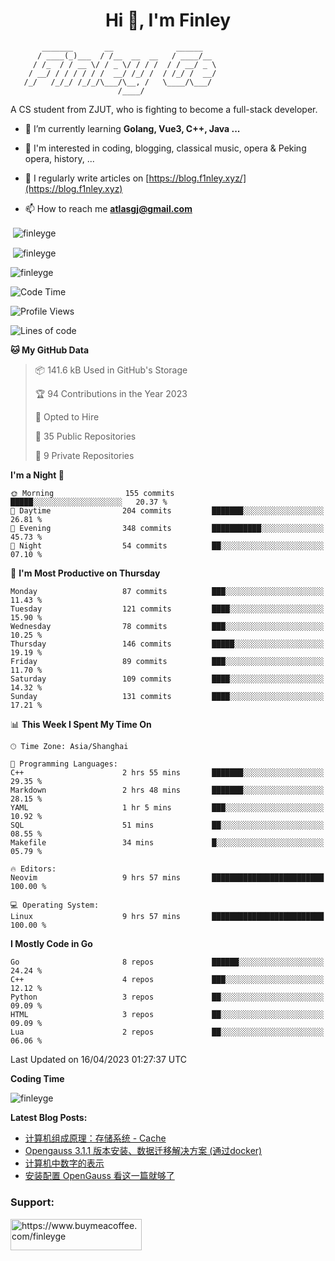 <h1 align="center">Hi 👋, I'm Finley</h1>

```text
       _______       __              ______   
      / ____(_)___  / /__  __  __   / ____/__ 
     / /_  / / __ \/ / _ \/ / / /  / / __/ _ \
    / __/ / / / / / /  __/ /_/ /  / /_/ /  __/
   /_/   /_/_/ /_/_/\___/\__, /   \____/\___/
                        /____/                
```

<p align="left">

A CS student from ZJUT,
who is fighting to become a full-stack developer.

</p>

<p align="left">

- 🌱 I’m currently learning **Golang, Vue3, C++, Java ...**

- 🧠 I'm interested in coding, blogging, classical music, opera & Peking opera, history, ...

- 📝 I regularly write articles on [https://blog.f1nley.xyz/](https://blog.f1nley.xyz)

- 📫 How to reach me **atlasgj@gmail.com**

</p>

<p>&nbsp;<img align="center" src="https://github-readme-stats.vercel.app/api/top-langs/?username=finleyge&show_icons=true&locale=en&hide=javascript,html,tex" alt="finleyge" /></p>

<p>&nbsp;<img align="center" src="https://github-readme-stats.vercel.app/api?username=finleyge&show_icons=true&locale=en" alt="finleyge" /></p>

<p><img align="center" src="https://github-readme-streak-stats.herokuapp.com/?user=finleyge&" alt="finleyge" /></p>

<!--START_SECTION:waka-->
![Code Time](http://img.shields.io/badge/Code%20Time-544%20hrs%2018%20mins-blue)

![Profile Views](http://img.shields.io/badge/Profile%20Views-101-blue)

![Lines of code](https://img.shields.io/badge/From%20Hello%20World%20I%27ve%20Written-503.7%20thousand%20lines%20of%20code-blue)

**🐱 My GitHub Data** 

> 📦 141.6 kB Used in GitHub's Storage 
 > 
> 🏆 94 Contributions in the Year 2023
 > 
> 💼 Opted to Hire
 > 
> 📜 35 Public Repositories 
 > 
> 🔑 9 Private Repositories 
 > 
**I'm a Night 🦉** 

```text
🌞 Morning                155 commits         █████░░░░░░░░░░░░░░░░░░░░   20.37 % 
🌆 Daytime                204 commits         ███████░░░░░░░░░░░░░░░░░░   26.81 % 
🌃 Evening                348 commits         ███████████░░░░░░░░░░░░░░   45.73 % 
🌙 Night                  54 commits          ██░░░░░░░░░░░░░░░░░░░░░░░   07.10 % 
```
📅 **I'm Most Productive on Thursday** 

```text
Monday                   87 commits          ███░░░░░░░░░░░░░░░░░░░░░░   11.43 % 
Tuesday                  121 commits         ████░░░░░░░░░░░░░░░░░░░░░   15.90 % 
Wednesday                78 commits          ███░░░░░░░░░░░░░░░░░░░░░░   10.25 % 
Thursday                 146 commits         █████░░░░░░░░░░░░░░░░░░░░   19.19 % 
Friday                   89 commits          ███░░░░░░░░░░░░░░░░░░░░░░   11.70 % 
Saturday                 109 commits         ████░░░░░░░░░░░░░░░░░░░░░   14.32 % 
Sunday                   131 commits         ████░░░░░░░░░░░░░░░░░░░░░   17.21 % 
```


📊 **This Week I Spent My Time On** 

```text
🕑︎ Time Zone: Asia/Shanghai

💬 Programming Languages: 
C++                      2 hrs 55 mins       ███████░░░░░░░░░░░░░░░░░░   29.35 % 
Markdown                 2 hrs 48 mins       ███████░░░░░░░░░░░░░░░░░░   28.15 % 
YAML                     1 hr 5 mins         ███░░░░░░░░░░░░░░░░░░░░░░   10.92 % 
SQL                      51 mins             ██░░░░░░░░░░░░░░░░░░░░░░░   08.55 % 
Makefile                 34 mins             █░░░░░░░░░░░░░░░░░░░░░░░░   05.79 % 

🔥 Editors: 
Neovim                   9 hrs 57 mins       █████████████████████████   100.00 % 

💻 Operating System: 
Linux                    9 hrs 57 mins       █████████████████████████   100.00 % 
```

**I Mostly Code in Go** 

```text
Go                       8 repos             ██████░░░░░░░░░░░░░░░░░░░   24.24 % 
C++                      4 repos             ███░░░░░░░░░░░░░░░░░░░░░░   12.12 % 
Python                   3 repos             ██░░░░░░░░░░░░░░░░░░░░░░░   09.09 % 
HTML                     3 repos             ██░░░░░░░░░░░░░░░░░░░░░░░   09.09 % 
Lua                      2 repos             ██░░░░░░░░░░░░░░░░░░░░░░░   06.06 % 
```




 Last Updated on 16/04/2023 01:27:37 UTC
<!--END_SECTION:waka-->
**Coding Time**
<p>
       <img align="center" src="https://wakatime.com/share/@1f267603-cf28-47c9-a32c-2753500710e7/96d852e9-5832-42ff-acaa-a48a5371ba9d.svg" alt="finleyge" />
</p>

</p>


**Latest Blog Posts:**

<!-- BLOG-POST-LIST:START -->
- [计算机组成原理：存储系统 - Cache](https://blog.f1nley.xyz/post/ee/cache/)
- [Opengauss 3.1.1 版本安装、数据迁移解决方案 &lpar;通过docker&rpar;](https://blog.f1nley.xyz/post/linux/opengauss311/)
- [计算机中数字的表示](https://blog.f1nley.xyz/post/ee/number_representation/)
- [安装配置 OpenGauss 看这一篇就够了](https://blog.f1nley.xyz/post/linux/config_opengauss_full_edition/)
<!-- BLOG-POST-LIST:END -->

<h3 align="left">Support:</h3>

<p align="left">

<a href="https://www.buymeacoffee.com/finleyge"> <img align="left" src="https://cdn.buymeacoffee.com/buttons/v2/default-yellow.png" height="50" width="210" alt="https://www.buymeacoffee.com/finleyge" />

</a>
</p>
